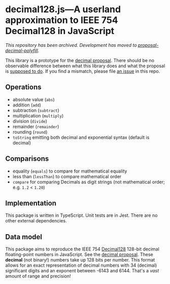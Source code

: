 # decimal128.js—A userland approximation to IEEE 754 Decimal128 in JavaScript

*This repository has been archived. Development has moved to [proposal-decimal-polyfill](https://github.com/jessealama/proposal-decimal-polyfill).*

This library is a prototype for the [decimal proposal](https://github.com/tc39/proposal-decimal). There should be no observable difference between what this library does and what the proposal is [supposed to do](http://tc39.es/proposal-decimal/). If you find a mismatch, please file [an issue](https://github.com/jessealama/decimal128/issues) in this repo.

## Operations

-   absolute value (`abs`)
-   addition (`add`)
-   subtraction (`subtract`)
-   multiplication (`multiply`)
-   division (`divide`)
-   remainder (`remainder`)
-   rounding (`round`)
-   `toString` emitting both decimal and exponential syntax (default is decimal)

## Comparisons

-   equality (`equals`) to compare for mathematical equality
-   less than (`lessThan`) to compare mathematical order
-   `compare` for comparing Decimals as digit strings (not mathematical order; e.g. `1.2` < `1.20`)

## Implementation

This package is written in TypeScript. Unit tests are in Jest. There are no other external dependencies.

## Data model

This package aims to reproduce the IEEE 754 [Decimal128](https://en.wikipedia.org/wiki/Decimal128_floating-point_format) 128-bit decimal floating-point numbers in JavaScript. See the [decimal proposal](https://github.com/tc39/proposal-decimal/). These **decimal** (not binary!) numbers take up 128 bits per number. This format allows for an exact representation of decimal numbers with 34 (decimal) significant digits and an exponent between -6143 and 6144. That's a _vast_ amount of range and precision!
